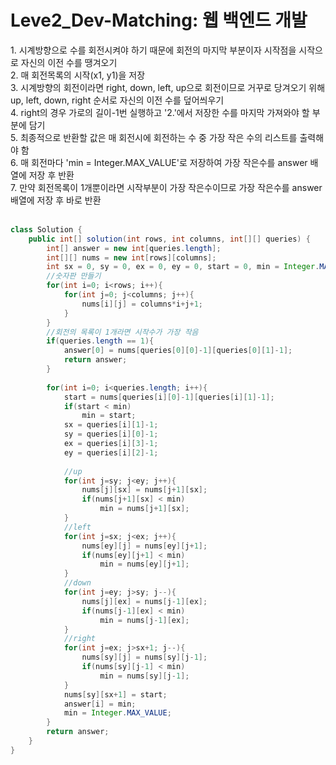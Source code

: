 <h1>Leve2_Dev-Matching: 웹 백엔드 개발</h1>
1. 시계방향으로 수를 회전시켜야 하기 때문에 회전의 마지막 부분이자 시작점을 시작으로 자신의 이전 수를 땡겨오기<br>
2. 매 회전목록의 시작(x1, y1)을 저장<br>
3. 시계방향의 회전이라면 right, down, left, up으로 회전이므로 거꾸로 당겨오기 위해 up, left, down, right 순서로 자신의 이전 수를 덮어씌우기<br>
4. right의 경우 가로의 길이-1번 실행하고 '2.'에서 저장한 수를 마지막 가져와야 할 부분에 담기<br>
5. 최종적으로 반환할 값은 매 회전시에 회전하는 수 중 가장 작은 수의 리스트를 출력해야 함<br>
6. 매 회전마다 'min = Integer.MAX_VALUE'로 저장하여 가장 작은수를 answer 배열에 저장 후 반환<br>
7. 만약 회전목록이 1개뿐이라면 시작부분이 가장 작은수이므로 가장 작은수를 answer 배열에 저장 후 바로 반환<br><br>


```java
class Solution {
    public int[] solution(int rows, int columns, int[][] queries) {
        int[] answer = new int[queries.length];
        int[][] nums = new int[rows][columns];
        int sx = 0, sy = 0, ex = 0, ey = 0, start = 0, min = Integer.MAX_VALUE;
        //숫자판 만들기
        for(int i=0; i<rows; i++){
            for(int j=0; j<columns; j++){
                nums[i][j] = columns*i+j+1;
            }
        }
        //회전의 목록이 1개라면 시작수가 가장 작음
        if(queries.length == 1){
            answer[0] = nums[queries[0][0]-1][queries[0][1]-1];
            return answer;
        }
        
        for(int i=0; i<queries.length; i++){
            start = nums[queries[i][0]-1][queries[i][1]-1];
            if(start < min)
                min = start;
            sx = queries[i][1]-1;
            sy = queries[i][0]-1;
            ex = queries[i][3]-1;
            ey = queries[i][2]-1;
            
            //up
            for(int j=sy; j<ey; j++){
                nums[j][sx] = nums[j+1][sx];
                if(nums[j+1][sx] < min)
                    min = nums[j+1][sx];
            }                
            //left
            for(int j=sx; j<ex; j++){
                nums[ey][j] = nums[ey][j+1];
                if(nums[ey][j+1] < min)
                    min = nums[ey][j+1];
            }
            //down
            for(int j=ey; j>sy; j--){
                nums[j][ex] = nums[j-1][ex];
                if(nums[j-1][ex] < min)
                    min = nums[j-1][ex];
            }
            //right
            for(int j=ex; j>sx+1; j--){
                nums[sy][j] = nums[sy][j-1];
                if(nums[sy][j-1] < min)
                    min = nums[sy][j-1];
            }
            nums[sy][sx+1] = start;
            answer[i] = min;
            min = Integer.MAX_VALUE;
        }
        return answer;
    }
}
```
